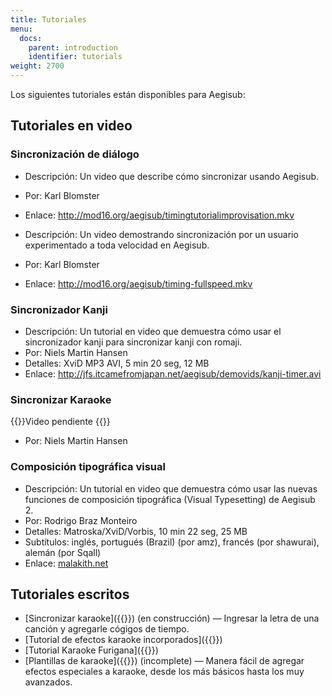```yaml
---
title: Tutoriales
menu:
  docs:
    parent: introduction
    identifier: tutorials
weight: 2700
---
```


Los siguientes tutoriales están disponibles para Aegisub:

## Tutoriales en video

### Sincronización de diálogo

- Descripción: Un video que describe cómo sincronizar usando Aegisub.

- Por: Karl Blomster

- Enlace: <http://mod16.org/aegisub/timingtutorialimprovisation.mkv>

- Descripción: Un video demostrando sincronización por un usuario experimentado a toda velocidad en Aegisub.

- Por: Karl Blomster

- Enlace: <http://mod16.org/aegisub/timing-fullspeed.mkv>

### Sincronizador Kanji

- Descripción: Un tutorial en video que demuestra cómo usar el sincronizador kanji para sincronizar kanji con romaji.
- Por: Niels Martin Hansen
- Detalles: XviD MP3 AVI, 5 min 20 seg, 12 MB
- Enlace: <http://jfs.itcamefromjapan.net/aegisub/demovids/kanji-timer.avi>

### Sincronizar Karaoke

{{<todo>}}Video pendiente {{</todo>}}

- Por: Niels Martin Hansen

### Composición tipográfica visual

- Descripción: Un tutorial en video que demuestra cómo usar las nuevas funciones de composición tipográfica (Visual Typesetting) de Aegisub 2.
- Por: Rodrigo Braz Monteiro
- Detalles: Matroska/XviD/Vorbis, 10 min 22 seg, 25 MB
- Subtítulos: inglés, portugués (Brazil) (por amz), francés (por shawurai), alemán (por Sqall)
- Enlace: [malakith.net](http://www.malakith.net/amz/blah/screencast/%5bAegisub%5d_Visual_Typesetting_Tutorial_%5b8B24834E%5d.mkv)

## Tutoriales escritos

- [Sincronizar karaoke]({{<relref path="Karaoke_Timing_Tutorial" lang="en">}}) (en construcción) — Ingresar la letra de una canción y agregarle cógigos de tiempo. 
- [Tutorial de efectos karaoke incorporados]({{<relref path="Karaoke_inline-fx" lang="en">}})
- [Tutorial Karaoke Furigana]({{<relref path="Furigana_karaoke" lang="en">}})
- [Plantillas de karaoke]({{<relref path="Automation/Karaoke_Templater" lang="en">}}) (incomplete) — Manera fácil de agregar efectos especiales a karaoke, desde los más básicos hasta los muy avanzados.
